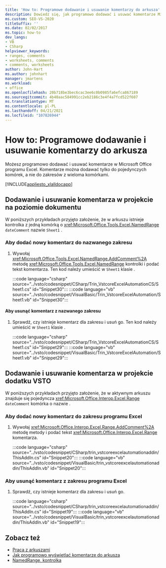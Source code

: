 ```yaml
---
title: 'How to: Programowe dodawanie i usuwanie komentarzy do arkusza'
description: Dowiedz się, jak programowo dodawać i usuwać komentarze Microsoft Office arkuszach programu Excel. Komentarze można dodawać tylko do pojedynczych komórek, a nie do zakresów z wieloma komórkami.
ms.custom: SEO-VS-2020
titleSuffix: ''
ms.date: 02/02/2017
ms.topic: how-to
dev_langs:
- VB
- CSharp
helpviewer_keywords:
- ranges, comments
- worksheets, comments
- comments, worksheets
author: John-Hart
ms.author: johnhart
manager: jmartens
ms.workload:
- office
ms.openlocfilehash: 20b718be3bec6cac3ee6c0b0985fa6efca867189
ms.sourcegitcommit: 4b40aac584991cc2eb2186c3e4f4a7fcd522f607
ms.translationtype: MT
ms.contentlocale: pl-PL
ms.lasthandoff: 04/21/2021
ms.locfileid: "107826944"
---
```

# <a name="how-to-programmatically-add-and-delete-worksheet-comments"></a>How to: Programowe dodawanie i usuwanie komentarzy do arkusza
  Możesz programowo dodawać i usuwać komentarze w Microsoft Office programu Excel. Komentarze można dodawać tylko do pojedynczych komórek, a nie do zakresów z wieloma komórkami.

 [!INCLUDE[appliesto_xlalldocapp](../vsto/includes/appliesto-xlalldocapp-md.md)]

## <a name="add-and-delete-a-comment-in-a-document-level-project"></a>Dodawanie i usuwanie komentarza w projekcie na poziomie dokumentu
 W poniższych przykładach przyjęto założenie, że w arkuszu istnieje kontrolka z jedną komórką o <xref:Microsoft.Office.Tools.Excel.NamedRange> `dateComment` nazwie `Sheet1` .

### <a name="to-add-a-new-comment-to-a-named-range"></a>Aby dodać nowy komentarz do nazwanego zakresu

1. Wywołaj <xref:Microsoft.Office.Tools.Excel.NamedRange.AddComment%2A> metodę <xref:Microsoft.Office.Tools.Excel.NamedRange> kontrolki i podać tekst komentarza. Ten kod należy umieścić w `Sheet1` klasie .

     :::code language="csharp" source="../vsto/codesnippet/CSharp/Trin_VstcoreExcelAutomationCS/Sheet1.cs" id="Snippet30":::
     :::code language="vb" source="../vsto/codesnippet/VisualBasic/Trin_VstcoreExcelAutomation/Sheet1.vb" id="Snippet30":::

#### <a name="to-delete-a-comment-from-a-named-range"></a>Aby usunąć komentarz z nazwanego zakresu

1. Sprawdź, czy istnieje komentarz dla zakresu i usuń go. Ten kod należy umieścić w `Sheet1` klasie .

     :::code language="csharp" source="../vsto/codesnippet/CSharp/Trin_VstcoreExcelAutomationCS/Sheet1.cs" id="Snippet29":::
     :::code language="vb" source="../vsto/codesnippet/VisualBasic/Trin_VstcoreExcelAutomation/Sheet1.vb" id="Snippet29":::

## <a name="add-and-delete-a-comment-in-a-vsto-add-in-project"></a>Dodawanie i usuwanie komentarza w projekcie dodatku VSTO
 W poniższych przykładach przyjęto założenie, że w aktywnym arkuszu znajduje się pojedyncza <xref:Microsoft.Office.Interop.Excel.Range> `dateComment` komórka o nazwie .

### <a name="to-add-a-new-comment-to-an-excel-range"></a>Aby dodać nowy komentarz do zakresu programu Excel

1. Wywołaj <xref:Microsoft.Office.Interop.Excel.Range.AddComment%2A> metodę metody i podać tekst <xref:Microsoft.Office.Interop.Excel.Range> komentarza.

     :::code language="csharp" source="../vsto/codesnippet/CSharp/trin_vstcoreexcelautomationaddin/ThisAddIn.cs" id="Snippet20":::
     :::code language="vb" source="../vsto/codesnippet/VisualBasic/trin_vstcoreexcelautomationaddin/ThisAddIn.vb" id="Snippet20":::

### <a name="to-delete-a-comment-from-an-excel-range"></a>Aby usunąć komentarz z zakresu programu Excel

1. Sprawdź, czy istnieje komentarz dla zakresu i usuń go.

     :::code language="csharp" source="../vsto/codesnippet/CSharp/trin_vstcoreexcelautomationaddin/ThisAddIn.cs" id="Snippet19":::
     :::code language="vb" source="../vsto/codesnippet/VisualBasic/trin_vstcoreexcelautomationaddin/ThisAddIn.vb" id="Snippet19":::

## <a name="see-also"></a>Zobacz też
- [Praca z arkuszami](../vsto/working-with-worksheets.md)
- [Jak programowo wyświetlać komentarze do arkusza](../vsto/how-to-programmatically-display-worksheet-comments.md)
- [NamedRange, kontrolka](../vsto/namedrange-control.md)
